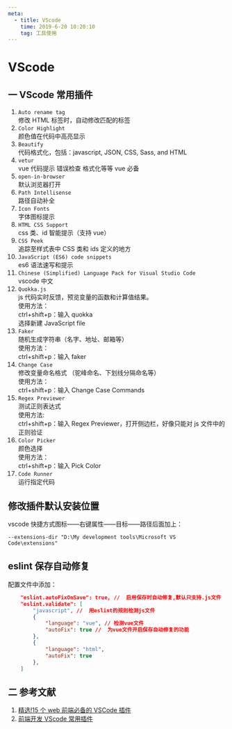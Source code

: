 ```yaml
---
meta:
  - title: VScode
    time: 2019-6-20 10:20:10
    tag: 工具使用
---
```


# VScode

## 一 VScode 常用插件

1. `Auto rename tag`  
   修改 HTML 标签时，自动修改匹配的标签
2. `Color Highlight`  
   颜色值在代码中高亮显示
3. `Beautify`  
   代码格式化，包括：javascript, JSON, CSS, Sass, and HTML
4. `vetur`  
   vue 代码提示 错误检查 格式化等等 vue 必备
5. `open-in-browser`  
   默认浏览器打开
6. `Path Intellisense`  
   路径自动补全
7. `Icon Fonts`  
   字体图标提示
8. `HTML CSS Support`  
   css 类、id 智能提示（支持 vue）
9. `CSS Peek`  
   追踪至样式表中 CSS 类和 ids 定义的地方
10. `JavaScript (ES6) code snippets`  
    es6 语法速写和提示
11. `Chinese (Simplified) Language Pack for Visual Studio Code`  
    vscode 中文
12. `Quokka.js`  
    js 代码实时反馈，预览变量的函数和计算值结果。  
    使用方法：  
    ctrl+shift+p：输入 quokka  
    选择新建 JavaScript file
13. `Faker`  
    随机生成字符串（名字、地址、邮箱等）  
    使用方法：  
    ctrl+shift+p：输入 faker
14. `Change Case`  
    修改变量命名格式 （驼峰命名、下划线分隔命名等）  
    使用方法：  
    ctrl+shift+p：输入 Change Case Commands
15. `Regex Previewer`  
    测试正则表达式  
    使用方法:  
    ctrl+shift+p：输入 Regex Previewer，打开侧边栏，好像只能对 js 文件中的正则验证
16. `Color Picker`  
    颜色选择  
    使用方法：  
    ctrl+shift+p：输入 Pick Color
17. `Code Runner`  
    运行指定代码

## 修改插件默认安装位置

vscode 快捷方式图标——右键属性——目标——路径后面加上：

```
--extensions-dir "D:\My development tools\Microsoft VS Code\extensions"
```

## eslint 保存自动修复

配置文件中添加：

```json
    "eslint.autoFixOnSave": true, //  启用保存时自动修复,默认只支持.js文件
    "eslint.validate": [
        "javascript", //  用eslint的规则检测js文件
        {
            "language": "vue", // 检测vue文件
            "autoFix": true //  为vue文件开启保存自动修复的功能
        },
        {
            "language": "html",
            "autoFix": true
        },
    ]
```

## 二 参考文献

1. [精选!15 个 web 前端必备的 VSCode 插件](http://baijiahao.baidu.com/s?id=1585469813997965563&wfr=spider&for=pc)
2. [前端开发 VScode 常用插件](https://segmentfault.com/a/1190000012558414)
